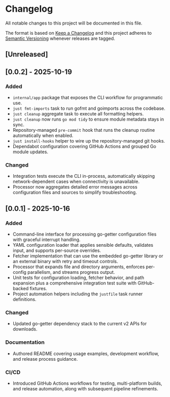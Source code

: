 # Changelog

All notable changes to this project will be documented in this file.

The format is based on [Keep a Changelog](https://keepachangelog.com/en/1.1.0/) and this project adheres to [Semantic Versioning](https://semver.org/spec/v2.0.0.html) whenever releases are tagged.

## [Unreleased]

## [0.0.2] - 2025-10-19
### Added
- `internal/app` package that exposes the CLI workflow for programmatic use.
- `just fmt-imports` task to run gofmt and goimports across the codebase.
- `just cleanup` aggregate task to execute all formatting helpers.
- `just cleanup` now runs `go mod tidy` to ensure module metadata stays in sync.
- Repository-managed `pre-commit` hook that runs the cleanup routine automatically when enabled.
- `just install-hooks` helper to wire up the repository-managed git hooks.
- Dependabot configuration covering GitHub Actions and grouped Go module updates.

### Changed
- Integration tests execute the CLI in-process, automatically skipping network-dependent cases when connectivity is unavailable.
- Processor now aggregates detailed error messages across configuration files and sources to simplify troubleshooting.

## [0.0.1] - 2025-10-16
### Added
- Command-line interface for processing go-getter configuration files with graceful interrupt handling.
- YAML configuration loader that applies sensible defaults, validates input, and supports per-source overrides.
- Fetcher implementation that can use the embedded go-getter library or an external binary with retry and timeout controls.
- Processor that expands file and directory arguments, enforces per-config parallelism, and streams progress output.
- Unit tests for configuration loading, fetcher behavior, and path expansion plus a comprehensive integration test suite with GitHub-backed fixtures.
- Project automation helpers including the `justfile` task runner definitions.

### Changed
- Updated go-getter dependency stack to the current v2 APIs for downloads.

### Documentation
- Authored README covering usage examples, development workflow, and release process guidance.

### CI/CD
- Introduced GitHub Actions workflows for testing, multi-platform builds, and release automation, along with subsequent pipeline refinements.
